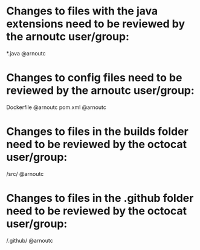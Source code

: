 # Changes to files with the java extensions need to be reviewed by the arnoutc user/group:
*.java    @arnoutc

# Changes to config files need to be reviewed by the arnoutc user/group:
Dockerfile @arnoutc
pom.xml @arnoutc

# Changes to files in the builds folder need to be reviewed by the octocat user/group:
/src/ @arnoutc

# Changes to files in the .github folder need to be reviewed by the octocat user/group:
/.github/ @arnoutc

